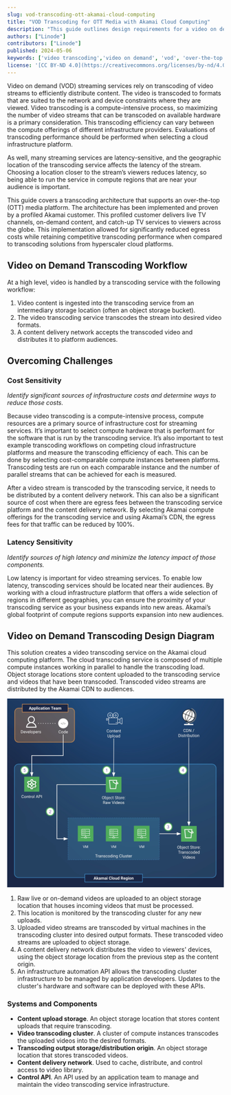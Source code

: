 ```yaml
---
slug: vod-transcoding-ott-akamai-cloud-computing
title: "VOD Transcoding for OTT Media with Akamai Cloud Computing"
description: "This guide outlines design requirements for a video on demand (VOD) transcoding workflow for an over-the-top (OTT) media service on Akamai Cloud Computing."
authors: ["Linode"]
contributors: ["Linode"]
published: 2024-05-06
keywords: ['video transcoding','video on demand', 'vod', 'over-the-top media service', 'ott']
license: '[CC BY-ND 4.0](https://creativecommons.org/licenses/by-nd/4.0)'
---
```


Video on demand (VOD) streaming services rely on transcoding of video streams to efficiently distribute content. The video is transcoded to formats that are suited to the network and device constraints where they are viewed. Video transcoding is a compute-intensive process, so maximizing the number of video streams that can be transcoded on available hardware is a primary consideration. This transcoding efficiency can vary between the compute offerings of different infrastructure providers. Evaluations of transcoding performance should be performed when selecting a cloud infrastructure platform.

As well, many streaming services are latency-sensitive, and the geographic location of the transcoding service affects the latency of the stream. Choosing a location closer to the stream’s viewers reduces latency, so being able to run the service in compute regions that are near your audience is important.

This guide covers a transcoding architecture that supports an over-the-top (OTT) media platform. The architecture has been implemented and proven by a profiled Akamai customer. This profiled customer delivers live TV channels, on-demand content, and catch-up TV services to viewers across the globe. This implementation allowed for significantly reduced egress costs while retaining competitive transcoding performance when compared to transcoding solutions from hyperscaler cloud platforms.

## Video on Demand Transcoding Workflow

At a high level, video is handled by a transcoding service with the following workflow:

1. Video content is ingested into the transcoding service from an intermediary storage location (often an object storage bucket).
1. The video transcoding service transcodes the stream into desired video formats.
1. A content delivery network accepts the transcoded video and distributes it to platform audiences.

## Overcoming Challenges

### Cost Sensitivity

*Identify significant sources of infrastructure costs and determine ways to reduce those costs.*

Because video transcoding is a compute-intensive process, compute resources are a primary source of infrastructure cost for streaming services. It’s important to select compute hardware that is performant for the software that is run by the transcoding service. It’s also important to test example transcoding workflows on competing cloud infrastructure platforms and measure the transcoding efficiency of each. This can be done by selecting cost-comparable compute instances between platforms. Transcoding tests are run on each comparable instance and the number of parallel streams that can be achieved for each is measured.

After a video stream is transcoded by the transcoding service, it needs to be distributed by a content delivery network. This can also be a significant source of cost when there are egress fees between the transcoding service platform and the content delivery network. By selecting Akamai compute offerings for the transcoding service and using Akamai’s CDN, the egress fees for that traffic can be reduced by 100%.

### Latency Sensitivity

*Identify sources of high latency and minimize the latency impact of those components.*

Low latency is important for video streaming services. To enable low latency, transcoding services should be located near their audiences. By working with a cloud infrastructure platform that offers a wide selection of regions in different geographies, you can ensure the proximity of your transcoding service as your business expands into new areas. Akamai’s global footprint of compute regions supports expansion into new audiences.

## Video on Demand Transcoding Design Diagram

This solution creates a video transcoding service on the Akamai cloud computing platform. The cloud transcoding service is composed of multiple compute instances working in parallel to handle the transcoding load. Object storage locations store content uploaded to the transcoding service and videos that have been transcoded. Transcoded video streams are distributed by the Akamai CDN to audiences.

![Video on demand transcoding design digram](vod-design-diagram.jpg "A design diagram for a video on demand transcoding service that ingests video from object storage and outputs transcoded video to a CDN")

1. Raw live or on-demand videos are uploaded to an object storage location that houses incoming videos that must be processed.
1. This location is monitored by the transcoding cluster for any new uploads.
1. Uploaded video streams are transcoded by virtual machines in the transcoding cluster into desired output formats. These transcoded video streams are uploaded to object storage.
1. A content delivery network distributes the video to viewers' devices, using the object storage location from the previous step as the content origin.
1. An infrastructure automation API allows the transcoding cluster infrastructure to be managed by application developers. Updates to the cluster's hardware and software can be deployed with these APIs.

### Systems and Components

- **Content upload storage**. An object storage location that stores content uploads that require transcoding.
- **Video transcoding cluster**. A cluster of compute instances transcodes the uploaded videos into the desired formats.
- **Transcoding output storage/distribution origin**. An object storage location that stores transcoded videos.
- **Content delivery network**. Used to cache, distribute, and control access to video library.
- **Control API**. An API used by an application team to manage and maintain the video transcoding service infrastructure.